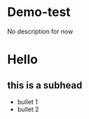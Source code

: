 # Demo-test
No description for now

Hello
=======

this is a subhead
------------------
* bullet 1
* bullet 2
